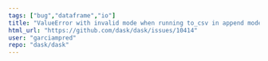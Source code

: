 ```yaml
---
tags: ["bug","dataframe","io"]
title: "ValueError with invalid mode when running to_csv in append mode."
html_url: "https://github.com/dask/dask/issues/10414"
user: "garciampred"
repo: "dask/dask"
---
```


